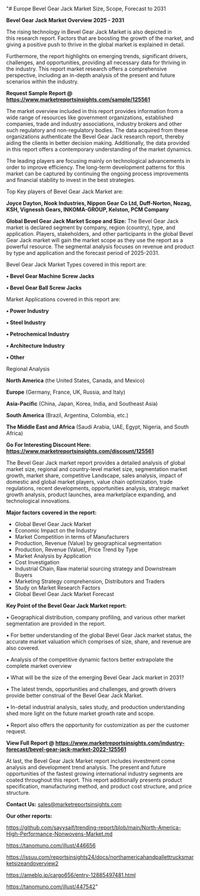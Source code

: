 "# Europe Bevel Gear Jack Market Size, Scope, Forecast to 2031

<Strong> Bevel Gear Jack Market Overview 2025 - 2031</strong>

The rising technology in Bevel Gear Jack Market is also depicted in this research report. Factors that are boosting the growth of the market, and giving a positive push to thrive in the global market is explained in detail.

Furthermore, the report highlights on emerging trends, significant drivers, challenges, and opportunities, providing all necessary data for thriving in the industry. This report market research offers a comprehensive perspective, including an in-depth analysis of the present and future scenarios within the industry.

<strong>Request Sample Report @ <a href=https://www.marketreportsinsights.com/sample/125561>https://www.marketreportsinsights.com/sample/125561</a></strong>

The market overview included in this report provides information from a wide range of resources like government organizations, established companies, trade and industry associations, industry brokers and other such regulatory and non-regulatory bodies. The data acquired from these organizations authenticate the Bevel Gear Jack research report, thereby aiding the clients in better decision making. Additionally, the data provided in this report offers a contemporary understanding of the market dynamics.

The leading players are focusing mainly on technological advancements in order to improve efficiency. The long-term development patterns for this market can be captured by continuing the ongoing process improvements and financial stability to invest in the best strategies.

Top Key players of Bevel Gear Jack Market are:

<strong>Joyce Dayton, Nook Industries, Nippon Gear Co Ltd, Duff-Norton, Nozag, KSH, Vignessh Gears, INKOMA-GROUP, Kelston, PCM Company</strong>

<strong><b>Global Bevel Gear Jack Market Scope and Size:</b></strong>
The Bevel Gear Jack market is declared segment by company, region (country), type, and application. Players, stakeholders, and other participants in the global Bevel Gear Jack market will gain the market scope as they use the report as a powerful resource. The segmental analysis focuses on revenue and product by type and application and the forecast period of 2025-2031.

Bevel Gear Jack Market Types covered in this report are:

<strong>• Bevel Gear Machine Screw Jacks

• Bevel Gear Ball Screw Jacks</strong>

Market Applications covered in this report are:

<strong>• Power Industry

• Steel Industry

• Petrochemical Industry

• Architecture Industry

• Other</strong> 

Regional Analysis

<strong>North America</strong> (the United States, Canada, and Mexico)

<strong>Europe</strong> (Germany, France, UK, Russia, and Italy)

<strong>Asia-Pacific</strong> (China, Japan, Korea, India, and Southeast Asia)

<strong>South America</strong> (Brazil, Argentina, Colombia, etc.)

<strong>The Middle East and Africa</strong> (Saudi Arabia, UAE, Egypt, Nigeria, and South Africa)

<strong>Go For Interesting Discount Here: <a href=https://www.marketreportsinsights.com/discount/125561>https://www.marketreportsinsights.com/discount/125561</a></strong>

The Bevel Gear Jack market report provides a detailed analysis of global market size, regional and country-level market size, segmentation market growth, market share, competitive Landscape, sales analysis, impact of domestic and global market players, value chain optimization, trade regulations, recent developments, opportunities analysis, strategic market growth analysis, product launches, area marketplace expanding, and technological innovations.

<strong><b>Major factors covered in the report:</b></strong>
<ul>
  <li>Global Bevel Gear Jack Market </li>
  <li>Economic Impact on the Industry</li>
  <li>Market Competition in terms of Manufacturers</li>
  <li>Production, Revenue (Value) by geographical segmentation</li>
  <li>Production, Revenue (Value), Price Trend by Type</li>
  <li>Market Analysis by Application</li>
  <li>Cost Investigation</li>
  <li>Industrial Chain, Raw material sourcing strategy and Downstream Buyers</li>
  <li>Marketing Strategy comprehension, Distributors and Traders</li>
  <li>Study on Market Research Factors</li>
  <li>Global Bevel Gear Jack Market Forecast</li>
</ul>

<strong><b>Key Point of the Bevel Gear Jack Market report:</b></strong>

• Geographical distribution, company profiling, and various other market segmentation are provided in the report.

• For better understanding of the global Bevel Gear Jack market status, the accurate market valuation which comprises of size, share, and revenue are also covered.

• Analysis of the competitive dynamic factors better extrapolate the complete market overview

• What will be the size of the emerging Bevel Gear Jack market in 2031?

• The latest trends, opportunities and challenges, and growth drivers provide better construal of the Bevel Gear Jack Market.

• In-detail industrial analysis, sales study, and production understanding shed more light on the future market growth rate and scope.

• Report also offers the opportunity for customization as per the customer request.

<strong><b>View Full Report @ <a href=https://www.marketreportsinsights.com/industry-forecast/bevel-gear-jack-market-2022-125561>https://www.marketreportsinsights.com/industry-forecast/bevel-gear-jack-market-2022-125561</a></b></strong>


At last, the Bevel Gear Jack Market report includes investment come analysis and development trend analysis. The present and future opportunities of the fastest growing international industry segments are coated throughout this report. This report additionally presents product specification, manufacturing method, and product cost structure, and price structure.

<strong>Contact Us:</strong>
sales@marketreportsinsights.com

<strong>Our other reports:</strong>

<a href=https://github.com/sayysaif/trending-report/blob/main/North-America-High-Performance-Nonwovens-Market.md>https://github.com/sayysaif/trending-report/blob/main/North-America-High-Performance-Nonwovens-Market.md</a>

<a href=https://tanomuno.com/illust/446656>https://tanomuno.com/illust/446656</a>

<a href=https://issuu.com/reportsinsights24/docs/northamericahandpallettrucksmarketsizeandoverview2>https://issuu.com/reportsinsights24/docs/northamericahandpallettrucksmarketsizeandoverview2</a>

<a href=https://ameblo.jp/cargo656/entry-12885497481.html>https://ameblo.jp/cargo656/entry-12885497481.html</a>

<a href=https://tanomuno.com/illust/447542>https://tanomuno.com/illust/447542</a>"
